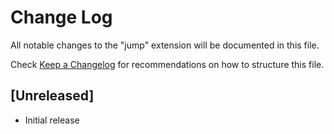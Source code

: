# Change Log

All notable changes to the "jump" extension will be documented in this file.

Check [Keep a Changelog](http://keepachangelog.com/) for recommendations on how to structure this file.

## [Unreleased]

- Initial release